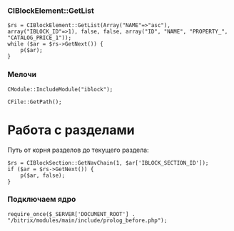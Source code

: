 <h3>CIBlockElement::GetList</h3>

    $rs = CIBlockElement::GetList(Array("NAME"=>"asc"), array("IBLOCK_ID"=>1), false, false, array("ID", "NAME", "PROPERTY_", "CATALOG_PRICE_1"));
    while ($ar = $rs->GetNext()) {
        p($ar);
    }

<h3>Мелочи</h3>

    CModule::IncludeModule("iblock");
    
    CFile::GetPath();

<h1>Работа с разделами</h1>
Путь от корня разделов до текущего раздела:

    $rs = CIBlockSection::GetNavChain(1, $ar['IBLOCK_SECTION_ID']);
    if ($ar = $rs->GetNext()) {
        p($ar, false);
    }

<h3>Подключаем ядро</h3>

    require_once($_SERVER['DOCUMENT_ROOT'] . "/bitrix/modules/main/include/prolog_before.php");
